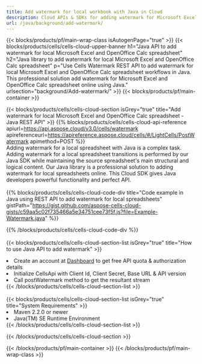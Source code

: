 ```yaml
---
title: Add watermark for local workbook with Java in Cloud 
description: Cloud APIs & SDKs for adding watermark for Microsoft Excel & OpenOffice Calc with Java. Adding watermark for local spreadsheets by the Cells Cloud API SDK for Java.  
url: /java/background/add-watermark/
---
```



{{< blocks/products/pf/main-wrap-class isAutogenPage="true" >}}
{{< blocks/products/cells/cells-cloud-upper-banner h1="Java API to add watermark for local Microsoft Excel and OpenOffice Calc spreadsheet" h2="Java library to add watermark for local Microsoft Excel and OpenOffice Calc spreadsheet" p="Use Cells Watermark REST API to add watermark for local Microsoft Excel and OpenOffice Calc spreadsheet workflows in Java. This professional solution add watermark for Microsoft Excel and OpenOffice Calc spreadsheet online using Java." urlsection="background/Add-watermark/" >}}
{{< blocks/products/pf/main-container >}}

{{< blocks/products/cells/cells-cloud-section isGrey="true"  title="Add watermark for local Microsoft Excel and OpenOffice Calc spreadsheet - Java REST API" >}}
{{% blocks/products/cells/cells-cloud-api-reference  apiurl=https://api.aspose.cloud/v3.0/cells/watermark  apireferenceurl=https://apireference.aspose.cloud/cells/#/LightCells/PostWatermark  apimethod=POST %}}
<br/>
Adding watermark for a local spreadsheet with Java is a complex task. Adding watermark for a local spreadsheet transitions is performed by our Java SDK while maintaining the source spreadsheet's main structural and logical content. Our Java library is a professional solution to adding watermark for local spreadsheets online. This Cloud SDK gives Java developers powerful functionality and perfect API.
<br/>
<br/>
{{% blocks/products/cells/cells-cloud-code-div title="Code example in Java using REST API to add watermark for local spreadsheets" gistPath="https://gist.github.com/aspose-cells-cloud-gists/c59aa5c02f735466a5e34751cee73f5f.js?file=Example-Watermark.java" %}}
  
{{% /blocks/products/cells/cells-cloud-code-div  %}}
<br/>
<br/>
{{< blocks/products/cells/cells-cloud-section-list isGrey="true"  title="How to use Java API to add watermark" >}}
<li>Create an account at <a href="https://dashboard.aspose.cloud/">Dashboard</a> to get free API quota & authorization details</li>
<li>Initialize CellsApi with Client Id, Client Secret, Base URL & API version</li>
<li>Call postWatermark method to get the resultant stream</li>
{{< /blocks/products/cells/cells-cloud-section-list >}}
<br/>
<br/>
{{< blocks/products/cells/cells-cloud-section-list isGrey="true"  title="System Requirements" >}}
<li>Maven 2.2.0 or newer</li>
<li>Java(TM) SE Runtime Environment</li>
{{< /blocks/products/cells/cells-cloud-section-list >}}

{{< /blocks/products/cells/cells-cloud-section >}}

{{< /blocks/products/pf/main-container >}}
{{< /blocks/products/pf/main-wrap-class >}}
